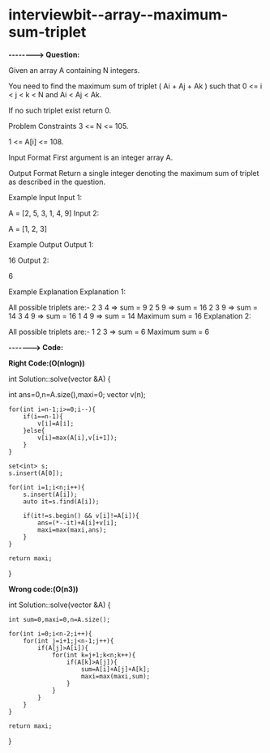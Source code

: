 # interviewbit--array--maximum-sum-triplet


**--------> Question:**

Given an array A containing N integers.

You need to find the maximum sum of triplet ( Ai + Aj + Ak ) such that 0 <= i < j < k < N and Ai < Aj < Ak.

If no such triplet exist return 0.



Problem Constraints
3 <= N <= 105.

1 <= A[i] <= 108.



Input Format
First argument is an integer array A.



Output Format
Return a single integer denoting the maximum sum of triplet as described in the question.



Example Input
Input 1:

 A = [2, 5, 3, 1, 4, 9]
Input 2:

 A = [1, 2, 3]


Example Output
Output 1:

 16
Output 2:

 6


Example Explanation
Explanation 1:

 All possible triplets are:-
    2 3 4 => sum = 9
    2 5 9 => sum = 16
    2 3 9 => sum = 14
    3 4 9 => sum = 16
    1 4 9 => sum = 14
  Maximum sum = 16
Explanation 2:

 All possible triplets are:-
    1 2 3 => sum = 6
 Maximum sum = 6
 
 
**-------> Code:**
 
**Right Code:(O(nlogn))**

 int Solution::solve(vector<int> &A) {

  int ans=0,n=A.size(),maxi=0;
    vector<int> v(n);

    for(int i=n-1;i>=0;i--){
        if(i==n-1){
            v[i]=A[i];
        }else{
            v[i]=max(A[i],v[i+1]);
        }
    }

    set<int> s;
    s.insert(A[0]);

    for(int i=1;i<n;i++){
        s.insert(A[i]);
        auto it=s.find(A[i]);

        if(it!=s.begin() && v[i]!=A[i]){
            ans=(*--it)+A[i]+v[i];
            maxi=max(maxi,ans);
        }
    }

    return maxi;
}
                          
**Wrong code:(O(n3))**
                          
int Solution::solve(vector<int> &A) {

    int sum=0,maxi=0,n=A.size();

    for(int i=0;i<n-2;i++){
        for(int j=i+1;j<n-1;j++){
            if(A[j]>A[i]){
                for(int k=j+1;k<n;k++){
                    if(A[k]>A[j]){
                        sum=A[i]+A[j]+A[k];
                        maxi=max(maxi,sum);
                    }
                }
            }
        }
    }

    return maxi;
}
